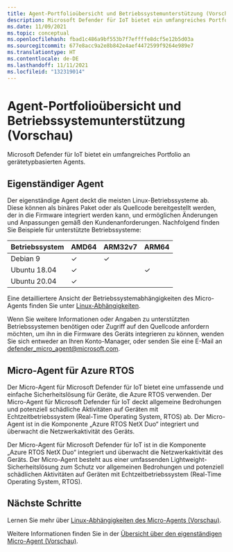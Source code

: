 ```yaml
---
title: Agent-Portfolioübersicht und Betriebssystemunterstützung (Vorschau)
description: Microsoft Defender für IoT bietet ein umfangreiches Portfolio an gerätetypbasierten Agents.
ms.date: 11/09/2021
ms.topic: conceptual
ms.openlocfilehash: fbad1c486a9bf553b7f7effffe8dcf5e12b5d03a
ms.sourcegitcommit: 677e8acc9a2e8b842e4aef4472599f9264e989e7
ms.translationtype: HT
ms.contentlocale: de-DE
ms.lasthandoff: 11/11/2021
ms.locfileid: "132319014"
---
```

# <a name="agent-portfolio-overview-and-os-support-preview"></a>Agent-Portfolioübersicht und Betriebssystemunterstützung (Vorschau)

Microsoft Defender für IoT bietet ein umfangreiches Portfolio an gerätetypbasierten Agents.

## <a name="standalone-agent"></a>Eigenständiger Agent

Der eigenständige Agent deckt die meisten Linux-Betriebssysteme ab. Diese können als binäres Paket oder als Quellcode bereitgestellt werden, der in die Firmware integriert werden kann, und ermöglichen Änderungen und Anpassungen gemäß den Kundenanforderungen. Nachfolgend finden Sie Beispiele für unterstützte Betriebssysteme:

| Betriebssystem | AMD64 | ARM32v7 | ARM64 |
|--|--|--|--|
| Debian 9 | ✓ | ✓ | |
| Ubuntu 18.04 | ✓ |  | ✓ |
| Ubuntu 20.04 | ✓ |  | |

Eine detailliertere Ansicht der Betriebssystemabhängigkeiten des Micro-Agents finden Sie unter [Linux-Abhängigkeiten](concept-micro-agent-linux-dependencies.md#linux-dependencies).

Wenn Sie weitere Informationen oder Angaben zu unterstützten Betriebssystemen benötigen oder Zugriff auf den Quellcode anfordern möchten, um ihn in die Firmware des Geräts integrieren zu können, wenden Sie sich entweder an Ihren Konto-Manager, oder senden Sie eine E-Mail an <defender_micro_agent@microsoft.com>.

## <a name="azure-rtos-micro-agent"></a>Micro-Agent für Azure RTOS

Der Micro-Agent für Microsoft Defender für IoT bietet eine umfassende und einfache Sicherheitslösung für Geräte, die Azure RTOS verwenden. Der Micro-Agent für Microsoft Defender für IoT deckt allgemeine Bedrohungen und potenziell schädliche Aktivitäten auf Geräten mit Echtzeitbetriebssystem (Real-Time Operating System, RTOS) ab. Der Micro-Agent ist in die Komponente „Azure RTOS NetX Duo“ integriert und überwacht die Netzwerkaktivität des Geräts.

Der Micro-Agent für Microsoft Defender für IoT ist in die Komponente „Azure RTOS NetX Duo“ integriert und überwacht die Netzwerkaktivität des Geräts. Der Micro-Agent besteht aus einer umfassenden Lightweight-Sicherheitslösung zum Schutz vor allgemeinen Bedrohungen und potenziell schädlichen Aktivitäten auf Geräten mit Echtzeitbetriebssystem (Real-Time Operating System, RTOS).

## <a name="next-steps"></a>Nächste Schritte

Lernen Sie mehr über [Linux-Abhängigkeiten des Micro-Agents (Vorschau)](concept-micro-agent-linux-dependencies.md).

Weitere Informationen finden Sie in der [Übersicht über den eigenständigen Micro-Agent (Vorschau)](concept-standalone-micro-agent-overview.md).
